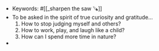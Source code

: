 - Keywords: #[[_sharpen the saw 🪚]]
- To be asked in the spirit of true curiosity and gratitude...
    1. How to stop judging myself and others?
    2. How to work, play, and laugh like a child?
    3. How can I spend more time in nature? 
- 
